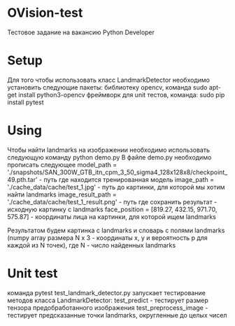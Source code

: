 # OVision-test
Тестовое задание на вакансию Python Developer

# Setup
Для того чтобы использовать класс LandmarkDetector необходимо установить следующие пакеты:
библиотеку opencv, команда
  sudo apt-get install python3-opencv
фреймворк для unit тестов, команда:
  sudo pip install pytest
  
# Using
Чтобы найти landmarks на изображении необходимо использовать следующую команду
python demo.py
В файле demo.py необходимо прописать следующее
  model_path = './snapshots/SAN_300W_GTB_itn_cpm_3_50_sigma4_128x128x8/checkpoint_49.pth.tar' - путь где находится тренированная модель
  image_path = './cache_data/cache/test_1.jpg'                                                - путь до картинки, для которой мы хотим найти landmarks
  image_result_path = './cache_data/cache/test_1_result.png'                                  - путь где сохранить результат - исходную картинку с landmarks
  face_position = [819.27, 432.15, 971.70, 575.87]                                            - координаты лица на картинки, для которой ищем landmarks
  
Результатом будем картинка с landmarks и словарь с полями landmarks (numpy array размера N x 3 -
координаты x, y и вероятность p для каждой из N точек), где N - число найденных landmarks

# Unit test
команда  pytest test_landmark_detector.py запускает тестирование методов класса LandmarkDetector:
  test_predict - тестирует размер тензора предобработанного изображения
  test_preprocess_image - тестирует предсказанные точки landmarks, округленные до целых чисел

